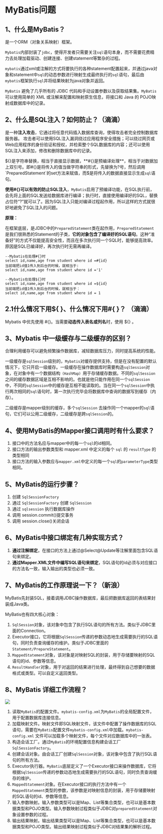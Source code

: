 # MyBatis问题

## 1、什么是MyBatis？

是一个ORM（对象关系映射）框架。

`Mybatis`内部封装了`jdbc`，使得开发者只需要关注`sql`语句本身，而不需要花费精力去处理加载驱动、创建连接、创建statement等繁杂的过程。

`mybatis`通过xml或注解的方式将要执行的各种statement配置起来，并通过java对象和statement中`sql`的动态参数进行映射生成最终执行的`sql`语句，最后由`mybatis`框架执行`sql`并将结果映射为java对象并返回。

`MyBatis` 避免了几乎所有的 JDBC 代码和手动设置参数以及获取结果集。`MyBatis` 可以使用简单的 XML 或注解来配置和映射原生信息，将接口和 Java 的 POJO映射成数据库中的记录。

## 2、什么是SQL注入？如何防止？（滴滴）

是一种**注入攻击**，它通过将任意代码插入数据库查询，使得攻击者完全控制数据库服务器。  攻击者可以使用SQL注入漏洞绕过应用程序安全措施；可以绕过网页或Web应用程序的身份验证和授权，并检索整个SQL数据库的内容；还可以使用SQL注入来添加，修改和删除数据库中的记录。

${}是字符串替换，相当于直接显示数据，**#{}是预编译处理**，相当于对数据加上双引号。即#{}是将传入的值当做字符串的形式，先替换为?号，然后调用`PreparedStatement`的set方法来赋值，而$是将传入的数据直接显示生成`sql`语句。

**使用#{}可以有效的防止SQL注入**，`MyBatis`启用了预编译功能，在SQL执行前，会先将上面的SQL发送给数据库进行编译；执行时，直接使用编译好的SQL，替换占位符“?”就可以了。因为SQL注入只能对编译过程起作用，所以这样的方式就很好地避免了SQL注入的问题。

**原理：**

在框架底层，是JDBC中的`PreparedStatement`类在起作用，`PreparedStatement`是我们很熟悉的Statement的子类，**它的对象包含了编译好的SQL语句**。这种“准备好”的方式不仅能提高安全性，而且在多次执行同一个SQL时，能够提高效率。原因是SQL已编译好，再次执行时无需再编译。

```mysql
--Mybatis在处理#{}时
select id,name,age from student where id =#{id}
当前端把id值1传入到后台的时候，就相当于:
select id,name,age from student where id ='1'

--Mybatis在处理${}时
select id,name,age from student where id =${id}
当前端把id值1传入到后台的时候，就相当于：
select id,name,age from student where id = 1
```



## 2.1什么情况下用${ }、什么情况下用#{ }？ （滴滴）

Mybatis 中优先使用 #{}。当需要**动态传入表名或列名**时，使用 ${} 。

## 3、Mybatis 中一级缓存与二级缓存的区别？

合理利用缓存可以避免频繁操作数据库，减轻数据库压力，同时提高系统的性能。

一级缓存是`sqlSession`级别的，`Mybatis`对缓存提供支持，但是在没有配置的默认情况下，它只开启一级缓存。一级缓存在操作数据库时需要构造`sqlSession`对象，在对象中有一个数据结构`（HashMap）`用于存储缓存数据。不同的`sqlSession`之间的缓存数据区域是互相不影响的。也就是他只能作用在同一个`sqlSession`中，不同的`sqlSession`中的缓存是互相不能读取的。当在同一个`sqlSession`中执行两次相同的`sql`语句时，第一次执行完毕会将数据库中查询的数据写到缓存（内存）。

二级缓存是mapper级别的缓存，多个`sqlSession` 去操作同一个mapper的`sql`语句，它们可以公用二级缓存，二级缓存是跨`sqlSession`的。

## 4、使用MyBatis的Mapper接口调用时有什么要求？

1. 接口中的方法名应与mapper中的每一个`sql`的id相同。
2. 接口方法的输出参数类型和 mapper.xml 中定义的每个 `sql` 的 `resultType` 的类型相同
3. 接口方法的输入参数应与`mapper.xml`中定义的每一个`sql`的`parameterType`类型相同。

## 5、MyBatis的运行步骤？

1. 创建 `SqlSessionFactory`
2. 通过 `SqlSessionFactory` 创建 `SqlSession`
3. 通过 `sqlsession` 执行数据库操作
4. 调用 session.commit()提交事务
5. 调用 session.close()关闭会话

## 6、MyBatis中接口绑定有几种实现方式？

1. **通过注解绑定**，在接口的方法上通过@Select@Update等注解里面包含SQL语句来绑定。
2. **通过Mapper.XML文件中编写SQL语句来绑定**，SQL语句的id必须与对应接口的方法名一致，输入输出的类型也必须一致。

## 7、MyBatis的工作原理说一下？（新浪）

MyBatis先封装SQL，接着调用JDBC操作数据库，最后把数据库返回的表结果封装成Java类。

MyBatis也有四大核心对象：

1. `SqlSession`对象，该对象中包含了执行SQL语句的所有方法。类似于JDBC里面的Connection。
2. Executor接口，它将根据`SqlSession`传递的参数动态地生成需要执行的SQL语句，同时负责查询缓存的维护。类似于JDBC里面的`Statement/PrepareStatement`。
3. `MappedStatement`对象，该对象是对映射SQL的封装，用于存储要映射的SQL语句的id、参数等信息。
4. `ResultHandler`对象，用于对返回的结果进行处理，最终得到自己想要的数据格式或类型。可以自定义返回类型。

## 8、MyBatis 详细工作流程？

![](http://www.mybatis.cn/usr/uploads/2019/10/326517643.png)

1. 读取`MyBatis`的配置文件。`mybatis-config.xml`为`MyBatis`的全局配置文件，用于配置数据库连接信息。
2. 加载映射文件。映射文件即SQL映射文件，该文件中配置了操作数据库的SQL语句，需要在`MyBatis`配置文件`mybatis-config.xml`中加载。`mybatis-config.xml` 文件可以加载多个映射文件，每个文件对应数据库中的一张表。
3. 构造会话工厂。通过`MyBatis`的环境配置信息构建会话工厂`SqlSessionFactory`。
4. 创建会话对象。由会话工厂创建`SqlSession`对象，该对象中包含了执行SQL语句的所有方法。
5. Executor执行器。`MyBatis`底层定义了一个Executor接口来操作数据库，它将根据`SqlSession`传递的参数动态地生成需要执行的SQL语句，同时负责查询缓存的维护。
6. `MappedStatement`对象。在Executor接口的执行方法中有一个`MappedStatement`类型的参数，该参数是对映射信息的封装，用于存储要映射的SQL语句的id、参数等信息。
7. 输入参数映射。输入参数类型可以是Map、List等集合类型，也可以是基本数据类型和POJO类型。输入参数映射过程类似于JDBC对`preparedStatement`对象设置参数的过程。
8. 输出结果映射。输出结果类型可以是Map、List等集合类型，也可以是基本数据类型和POJO类型。输出结果映射过程类似于JDBC对结果集的解析过程。

